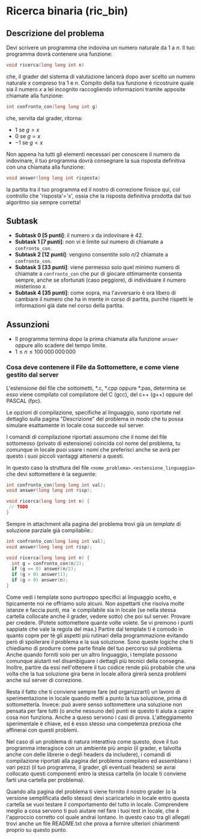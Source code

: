 # Ricerca binaria (ric\_bin)

## Descrizione del problema

Devi scrivere un programma che indovina un numero naturale da $1$ a $n$. Il tuo programma dovrà contenere una funzione:

```c
void ricerca(long long int n)
```
che, il grader del sistema di valutazione lancerà dopo aver scelto un numero naturale $x$ compreso tra $1$ e $n$. Compito della tua funzione è ricostruire quale sia il numero $x$ a lei incognito raccogliendo informazioni tramite apposite chiamate alla funzione:

```c
int confronto_con(long long int g)
```

che, servita dal grader, ritorna:
- $1$ se $g > x$
- $0$ se $g = x$
- $-1$ se $g < x$

Non appena ha tutti gli elementi necessari per conoscere il numero da indovinare, il tuo programma dovrà consegnare la sua risposta definitiva con una chiamata alla funzione:

```c
void answer(long long int risposta)
```

la partita tra il tuo programma ed il nostro di correzione finisce quì,
  col controllo che 'risposta'='x', ossia che la risposta definitiva prodotta dal tuo algoritmo sia sempre corretta!

## Subtask
- **Subtask 0 [5 punti]**: il numero $x$ da indovinare è 42.
- **Subtask 1 [7 punti]**: non vi è limite sul numero di chiamate a `confronto_con`.
- **Subtask 2 [12 punti]**: vengono consentite solo $n/2$ chiamate a `confronto_con`.
- **Subtask 3 [33 punti]**: viene permesso solo quel minimo numero di chiamate a `confronto_con` che pur di giocare ottimamente consenta sempre, anche se sfortunati (caso peggiore), di individuare il numero misterioso $x$.
- **Subtask 4 [35 punti]**: come sopra, ma l'avversario è ora libero di cambiare il numero che ha in mente in corso di partita, purché rispetti le informazioni già date nel corso della partita.

## Assunzioni
- Il programma termina dopo la prima chiamata alla funzione `answer` oppure allo scadere del tempo limite.
- $1 \leq n \leq 100\,000\,000\,000$

### Cosa deve contenere il File da Sottomettere, e come viene gestito dal server

L'estensione del file che sottometti, *.c, *.cpp oppure *.pas, determina se esso viene compilato col compilatore del C (gcc),
del c++ (g++) oppure del PASCAL (fpc).

Le opzioni di compilazione, specifiche al linguaggio, sono riportate nel dettaglio sulla pagina "Descrizione" del problema in modo che tu possa simulare esattamente in locale cosa succede sul server.

I comandi di compilazione riportati assumono che il nome del file sottomesso (privato di estensione) coincida col nome del problema, tu comunque in locale puoi usare i nomi che preferisci anche se avrà per questo i suoi piccoli vantaggi attenersi a questi.

In questo caso la struttura del file `<nome_problema>.<estensione_linguaggio>` che devi sottomettere è la seguente:

```c
int confronto_con(long long int val);
void answer(long long int risp);

void ricerca(long long int n) {
 // TODO
}
```
Sempre in attachment alla pagina del problema trovi già un _template_ di soluzione parziale già compilabile.:

```c
int confronto_con(long long int val);
void answer(long long int risp);

void ricerca(long long int n) {
  int g = confronto_con(n/2);
  if (g == 0) answer(n/2);
  if (g > 0) answer(1);
  if (g < 0) answer(n);
}
```
Come vedi i template sono purtroppo specifici al linguaggio scelto, e tipicamente noi ne offriamo solo alcuni. Non aspettarti che risolva molte istanze e faccia punti, ma \`e compilabile sia in locale (se nella stessa cartella collocate anche il grader, vedere sotto) che poi sul server. Provare per credere. (Potete sottomettere quante volte volete. Se vi premono i punti sappiate che vale la regola del max.)
Partire dal template ti è comodo in quanto copre per tè gli aspetti più rutinari della programmazione evitando però di spoilerare il problema e la sua soluzione. Sono queste logiche che ti chiediamo di produrre come parte finale del tuo percorso sul problema. Anche quando forniti solo per un altro linguaggio, i template possono comunque aiutarti nel disambiguare i dettagli più tecnici della consegna. Inoltre, partire da essi nell'ottenere il tuo codice rende più probabile che una volta che la tua soluzione gira bene in locale allora girerà senza problemi anche sul server di correzione.

Resta il fatto che ti conviene sempre fare (ed organizzarti) un lavoro di sperimentazione in locale quando metti a punto la tua soluzione, prima di sottometterla. Invece: può avere senso sottomettere una soluzione non pensata per fare tutti (o anche nessuno dei) punti se questo ti aiuta a capire cosa non funziona. Anche a queso servono i casi di prova. L'atteggiamento sperimentale è chiave, ed è esso stesso una competenza preziosa che affinerai con questi problemi.

Nel caso di un problema di natura interattiva come questo, dove il tuo programma interagisce con un ambiente più ampio (il grader, e talvolta anche con delle librerie o degli headers da includere), i comandi di compilazione riportati alla pagina del problema compilano ed assemblano i vari pezzi (il tuo programma, il grader, gli eventuali headers) se avrai collocato questi componenti entro la stessa cartella (in locale ti conviene farti una cartella per problema).

Quando alla pagina del problema ti viene fornito il nostro grader (o la versione semplificata dello stesso) devi scaricartelo in locale entro questa cartella se vuoi testare il comportamento del tutto in locale. Comprendere meglio a cosa servono ti può aiutare nel fare i tuoi test in locale, che è l'approccio corretto col quale andrai lontano. In questo caso tra gli allegati trovi anche un file README.txt che prova a fornire ulteriori chiarimenti proprio su questo punto.
